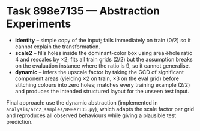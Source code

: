 # Task 898e7135 — Abstraction Experiments

- **identity** – simple copy of the input; fails immediately on train (0/2) so it cannot explain the transformation.
- **scale2** – fills holes inside the dominant-color box using area→hole ratio 4 and rescales by ×2; fits all train grids (2/2) but the assumption breaks on the evaluation instance where the ratio is 9, so it cannot generalise.
- **dynamic** – infers the upscale factor by taking the GCD of significant component areas (yielding ×2 on train, ×3 on the eval grid) before stitching colours into zero holes; matches every training example (2/2) and produces the intended structured layout for the unseen test input.

Final approach: use the dynamic abstraction (implemented in `analysis/arc2_samples/898e7135.py`), which adapts the scale factor per grid and reproduces all observed behaviours while giving a plausible test prediction.
